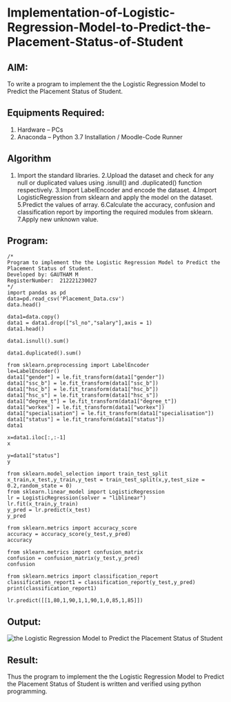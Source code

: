 # Implementation-of-Logistic-Regression-Model-to-Predict-the-Placement-Status-of-Student

## AIM:
To write a program to implement the the Logistic Regression Model to Predict the Placement Status of Student.

## Equipments Required:
1. Hardware – PCs
2. Anaconda – Python 3.7 Installation / Moodle-Code Runner

## Algorithm
1. Import the standard libraries.
2.Upload the dataset and check for any null or duplicated values using .isnull() and .duplicated() function respectively.
3.Import LabelEncoder and encode the dataset.
4.Import LogisticRegression from sklearn and apply the model on the dataset.
5.Predict the values of array.
6.Calculate the accuracy, confusion and classification report by importing the required modules from sklearn.
7.Apply new unknown value. 

## Program:
```
/*
Program to implement the the Logistic Regression Model to Predict the Placement Status of Student.
Developed by: GAUTHAM M
RegisterNumber:  212221230027
*/
import pandas as pd
data=pd.read_csv('Placement_Data.csv')
data.head()

data1=data.copy()
data1 = data1.drop(["sl_no","salary"],axis = 1)
data1.head()

data1.isnull().sum()

data1.duplicated().sum()

from sklearn.preprocessing import LabelEncoder
le=LabelEncoder()
data1["gender"] = le.fit_transform(data1["gender"])
data1["ssc_b"] = le.fit_transform(data1["ssc_b"])
data1["hsc_b"] = le.fit_transform(data1["hsc_b"])
data1["hsc_s"] = le.fit_transform(data1["hsc_s"])
data1["degree_t"] = le.fit_transform(data1["degree_t"])
data1["workex"] = le.fit_transform(data1["workex"])
data1["specialisation"] = le.fit_transform(data1["specialisation"])
data1["status"] = le.fit_transform(data1["status"])
data1

x=data1.iloc[:,:-1]
x

y=data1["status"]
y

from sklearn.model_selection import train_test_split
x_train,x_test,y_train,y_test = train_test_split(x,y,test_size = 0.2,random_state = 0)
from sklearn.linear_model import LogisticRegression
lr = LogisticRegression(solver = "liblinear") 
lr.fit(x_train,y_train)
y_pred = lr.predict(x_test)
y_pred

from sklearn.metrics import accuracy_score
accuracy = accuracy_score(y_test,y_pred)
accuracy

from sklearn.metrics import confusion_matrix
confusion = confusion_matrix(y_test,y_pred)
confusion

from sklearn.metrics import classification_report
classification_report1 = classification_report(y_test,y_pred)
print(classification_report1)

lr.predict([[1,80,1,90,1,1,90,1,0,85,1,85]])
```

## Output:
![the Logistic Regression Model to Predict the Placement Status of Student](sam.png)


## Result:
Thus the program to implement the the Logistic Regression Model to Predict the Placement Status of Student is written and verified using python programming.
